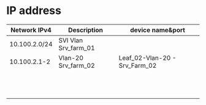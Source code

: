 # IP address
| Network IPv4  | Description          | device name&port              |
|---------------|----------------------|-------------------------------|
| 10.100.2.0/24 | SVI Vlan Srv_farm_01 |                               |
| 10.100.2.1-2  | Vlan-20 Srv_farm_02  | Leaf_02-Vlan-20 - Srv_Farm_02 |
|               |                      |                               |
|               |                      |                               |
|               |                      |                               |
|               |                      |                               |
|               |                      |                               |
|               |                      |                               |
|               |                      |                               |
|               |                      |                               |
|               |                      |                               |
|               |                      |                               |
|               |                      |                               |
|               |                      |                               |